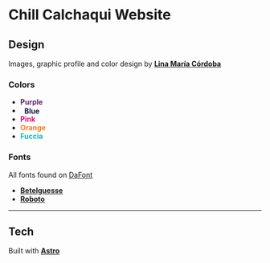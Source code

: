 # Chill Calchaqui Website

## Design

Images, graphic profile and color design by **[Lina María Córdoba](https://www.linkedin.com/in/lina-lampertheproject/)**

### Colors

- <span style="color:#5e246b;" >**Purple**</span>
- <span style="color:#151541; background-color: white; padding: .1rem .5rem;" >**Blue**</span>
- <span style="color:#e20875;" >**Pink**</span>
- <span style="color:#f17f22;" >**Orange**</span>
- <span style="color:#0eb4b4;" >**Fuccia**</span>

### Fonts

All fonts found on [DaFont](https://www.dafont.com)

- **[Betelguesse](https://www.dafont.com/betelguesse.font?text=Chill+Calchaqui)**
- **[Roboto](https://www.dafont.com/roboto.font?text=Some+random+words+on+a+paragraph)**

---

## Tech

Built with **[Astro](https://astro.build/)**
